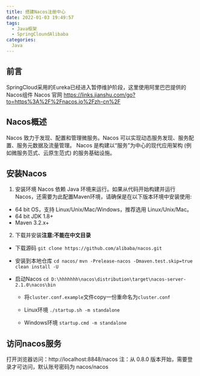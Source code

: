 ```yaml
---
title: 搭建Nacos注册中心
date: 2022-01-03 19:49:57
tags:
  - Java框架
  - SpringCloundAlibaba
categories:
  Java
---
```


## 前言
SpringCloud采用的Eureka已经进入暂停维护阶段，这里使用阿里巴巴提供的Nacos组件
Nacos 官网 https://links.jianshu.com/go?to=https%3A%2F%2Fnacos.io%2Fzh-cn%2F

## Nacos概述
Nacos 致力于发现、配置和管理微服务。Nacos 可以实现动态服务发现、服务配置、服务元数据及流量管理。
Nacos 是构建以“服务”为中心的现代应用架构 (例如微服务范式、云原生范式) 的服务基础设施。

## 安装Nacos

1. 安装环境
Nacos 依赖 Java 环境来运行。如果从代码开始构建并运行Nacos，还需要为此配置Maven环境，请确保是在以下版本环境中安装使用:
- 64 bit OS，支持 Linux/Unix/Mac/Windows，推荐选用 Linux/Unix/Mac。
- 64 bit JDK 1.8+
- Maven 3.2.x+
2. 下载并安装**注意:不能在中文目录**
- 下载源码
`git clone https://github.com/alibaba/nacos.git`

- 安装到本地仓库
`cd nacos/`
`mvn -Prelease-nacos -Dmaven.test.skip=true clean install -U`

- 启动Nacos
  `cd D:\hhhhhhh\nacos\distribution\target\nacos-server-2.1.0\nacos\bin`
  - 将`cluster.conf.example`文件copy一份重命名为`cluster.conf`
  - Linux环境
    `./startup.sh -m standalone`

  - Windows环境
    `startup.cmd -m standalone`

## 访问nacos服务
打开浏览器访问：http://localhost:8848/nacos
注：从 0.8.0 版本开始，需要登录才可访问，默认账号密码为 nacos/nacos



























